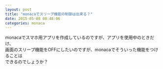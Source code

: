 ```yaml
---
layout: post
title: "monacaでスリープ機能の制御は出来る？"
date: 2015-05-08 08:48:06
categories: monaca
---
```

<p>monacaでスマホ用アプリを作成しているのですが、アプリを使用中のときだけ、<br>
画面のスリープ機能をOFFにしたいのですが、monacaでそういった機能をつけることは<br>
できるのでしょうか？</p>
